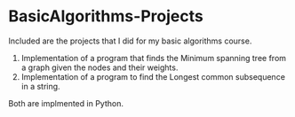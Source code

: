 # BasicAlgorithms-Projects

Included are the projects that I did for my basic algorithms course.

1. Implementation of a program that finds the Minimum spanning tree from a graph given the nodes and their weights.
2. Implementation of a program to find the Longest common subsequence in a string.

Both are implmented in Python.
